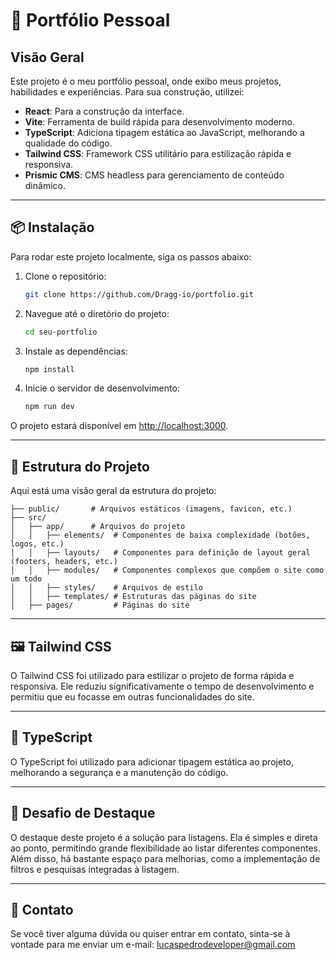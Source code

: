 # 🚀 Portfólio Pessoal

## Visão Geral

Este projeto é o meu portfólio pessoal, onde exibo meus projetos, habilidades e experiências. Para sua construção, utilizei:

- **React**: Para a construção da interface.
- **Vite**: Ferramenta de build rápida para desenvolvimento moderno.
- **TypeScript**: Adiciona tipagem estática ao JavaScript, melhorando a qualidade do código.
- **Tailwind CSS**: Framework CSS utilitário para estilização rápida e responsiva.
- **Prismic CMS**: CMS headless para gerenciamento de conteúdo dinâmico.

---

## 📦 Instalação

Para rodar este projeto localmente, siga os passos abaixo:

1. Clone o repositório:

   ```bash
   git clone https://github.com/Dragg-io/portfolio.git
   ```

2. Navegue até o diretório do projeto:

   ```bash
   cd seu-portfolio
   ```

3. Instale as dependências:

   ```bash
   npm install
   ```

4. Inicie o servidor de desenvolvimento:
   ```bash
   npm run dev
   ```

O projeto estará disponível em [http://localhost:3000](http://localhost:3000).

---

## 🎨 Estrutura do Projeto

Aqui está uma visão geral da estrutura do projeto:

```
├── public/       # Arquivos estáticos (imagens, favicon, etc.)
├── src/
│   ├── app/      # Arquivos do projeto
│   │   ├── elements/  # Componentes de baixa complexidade (botões, logos, etc.)
│   │   ├── layouts/   # Componentes para definição de layout geral (footers, headers, etc.)
│   │   ├── modules/   # Componentes complexos que compõem o site como um todo
│   │   ├── styles/    # Arquivos de estilo
│   │   ├── templates/ # Estruturas das páginas do site
│   ├── pages/         # Páginas do site
```

---

## 🖼️ Tailwind CSS

O Tailwind CSS foi utilizado para estilizar o projeto de forma rápida e responsiva. Ele reduziu significativamente o tempo de desenvolvimento e permitiu que eu focasse em outras funcionalidades do site.

---

## 📝 TypeScript

O TypeScript foi utilizado para adicionar tipagem estática ao projeto, melhorando a segurança e a manutenção do código.

---

## 🌟 Desafio de Destaque

O destaque deste projeto é a solução para listagens. Ela é simples e direta ao ponto, permitindo grande flexibilidade ao listar diferentes componentes. Além disso, há bastante espaço para melhorias, como a implementação de filtros e pesquisas integradas à listagem.

---

## 📧 Contato

Se você tiver alguma dúvida ou quiser entrar em contato, sinta-se à vontade para me enviar um e-mail: [lucaspedrodeveloper@gmail.com](mailto:lucaspedrodeveloper@gmail.com)
